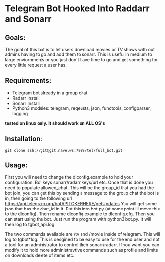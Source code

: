 Telegram Bot Hooked Into Raddarr and Sonarr
===========================================

Goals:
------
The goal of this bot is to let users download movies or TV shows with out admins
having to go and add them to sonarr. This is useful in medium to large enviornments
or you just don't have time to go and get something for every little request a user has. 

Requirements:
------------
* Telegram bot already in a group chat
* Radarr Install
* Sonarr Install
* Python3 modules: telegram, reqeusts, json, functools, configparser, logging

**tested on linux only. It should work on ALL OS's**

Installation:
-------------
    git clone ssh://git@git.nave.ws:7999/tel/full_bot.git

Usage:
-----
First you will need to change the dlconfig.example to hold your configuration. Bot keys
sonarr/radarr keys/url etc. Once that is done you need to populate allowed_chat. This will be the 
group_id that you had the bot join, you can get this by sending a message to the group chat the bot 
is in, then going to the following url https://api.telegram.org/botAPITOKENHERE/getUpdates
You will get some json that has the chat_id in it. Put this into bot.py (at some point ill move this to 
the dlconfig). Then rename dlconfig.example to dlconfig.cfg. Then you can start using the bot. Just run
the program with python3 bot.py. It will then log to tgbot\_api.log 

  
The two commands available are /tv and /movie inside of telegram. This will log to tgbot\*log. 
This is desgined to be easy to use for the end user and not a tool for an administrator to 
control their sonarr/radarr. If you want you can modify it to hold more administravtive commands
such as profile and limits on downloads delete of items etc.  
